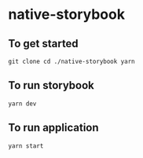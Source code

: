 # native-storybook

## To get started
``
git clone
cd ./native-storybook
yarn
``

## To run storybook
``
yarn dev
``

## To run application 
``
yarn start
``
